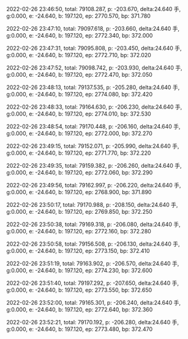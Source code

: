 2022-02-26 23:46:50, total: 79108.287, p: -203.670, delta:24.640 手, g:0.000, e: -24.640, b: 197.120, ep: 2770.570, bp: 371.780

2022-02-26 23:47:10, total: 79097.618, p: -203.660, delta:24.640 手, g:0.000, e: -24.640, b: 197.120, ep: 2772.340, bp: 372.000

2022-02-26 23:47:31, total: 79095.808, p: -203.450, delta:24.640 手, g:0.000, e: -24.640, b: 197.120, ep: 2772.710, bp: 372.020

2022-02-26 23:47:52, total: 79098.742, p: -203.930, delta:24.640 手, g:0.000, e: -24.640, b: 197.120, ep: 2772.470, bp: 372.050

2022-02-26 23:48:13, total: 79137.535, p: -205.280, delta:24.640 手, g:0.000, e: -24.640, b: 197.120, ep: 2774.080, bp: 372.420

2022-02-26 23:48:33, total: 79164.630, p: -206.230, delta:24.640 手, g:0.000, e: -24.640, b: 197.120, ep: 2774.010, bp: 372.530

2022-02-26 23:48:54, total: 79170.448, p: -206.160, delta:24.640 手, g:0.000, e: -24.640, b: 197.120, ep: 2772.000, bp: 372.270

2022-02-26 23:49:15, total: 79152.071, p: -205.990, delta:24.640 手, g:0.000, e: -24.640, b: 197.120, ep: 2771.770, bp: 372.220

2022-02-26 23:49:35, total: 79159.382, p: -206.260, delta:24.640 手, g:0.000, e: -24.640, b: 197.120, ep: 2772.060, bp: 372.290

2022-02-26 23:49:56, total: 79162.997, p: -206.220, delta:24.640 手, g:0.000, e: -24.640, b: 197.120, ep: 2768.900, bp: 371.890

2022-02-26 23:50:17, total: 79170.988, p: -208.150, delta:24.640 手, g:0.000, e: -24.640, b: 197.120, ep: 2769.850, bp: 372.250

2022-02-26 23:50:38, total: 79169.318, p: -206.080, delta:24.640 手, g:0.000, e: -24.640, b: 197.120, ep: 2772.160, bp: 372.280

2022-02-26 23:50:58, total: 79156.508, p: -206.130, delta:24.640 手, g:0.000, e: -24.640, b: 197.120, ep: 2773.150, bp: 372.410

2022-02-26 23:51:19, total: 79163.902, p: -206.570, delta:24.640 手, g:0.000, e: -24.640, b: 197.120, ep: 2774.230, bp: 372.600

2022-02-26 23:51:40, total: 79197.292, p: -207.650, delta:24.640 手, g:0.000, e: -24.640, b: 197.120, ep: 2773.550, bp: 372.650

2022-02-26 23:52:00, total: 79165.301, p: -206.240, delta:24.640 手, g:0.000, e: -24.640, b: 197.120, ep: 2772.640, bp: 372.360

2022-02-26 23:52:21, total: 79170.192, p: -206.280, delta:24.640 手, g:0.000, e: -24.640, b: 197.120, ep: 2773.480, bp: 372.470